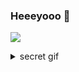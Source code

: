 ### Heeeyooo 👋
![](https://komarev.com/ghpvc/?username=coluck)
<details>
  <summary>secret gif</summary>
<img src="https://media.giphy.com/media/zOvBKUUEERdNm/giphy.gif" />
</details>

